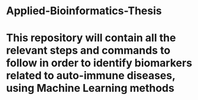 # Applied-Bioinformatics-Thesis

# This repository will contain all the relevant steps and commands to follow in order to identify biomarkers related to auto-immune diseases, using Machine Learning methods
